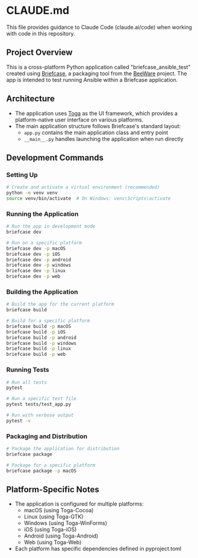 # CLAUDE.md

This file provides guidance to Claude Code (claude.ai/code) when working with code in this repository.

## Project Overview

This is a cross-platform Python application called "briefcase_ansible_test" created using [Briefcase](https://briefcase.readthedocs.io/), a packaging tool from the [BeeWare](https://beeware.org/) project. The app is intended to test running Ansible within a Briefcase application.

## Architecture

- The application uses [Toga](https://toga.readthedocs.io/) as the UI framework, which provides a platform-native user interface on various platforms.
- The main application structure follows Briefcase's standard layout:
  - `app.py` contains the main application class and entry point
  - `__main__.py` handles launching the application when run directly

## Development Commands

### Setting Up

```bash
# Create and activate a virtual environment (recommended)
python -m venv venv
source venv/bin/activate  # On Windows: venv\Scripts\activate
```

### Running the Application

```bash
# Run the app in development mode
briefcase dev

# Run on a specific platform
briefcase dev -p macOS
briefcase dev -p iOS
briefcase dev -p android
briefcase dev -p windows
briefcase dev -p linux
briefcase dev -p web
```

### Building the Application

```bash
# Build the app for the current platform
briefcase build

# Build for a specific platform
briefcase build -p macOS
briefcase build -p iOS
briefcase build -p android
briefcase build -p windows
briefcase build -p linux
briefcase build -p web
```

### Running Tests

```bash
# Run all tests
pytest

# Run a specific test file
pytest tests/test_app.py

# Run with verbose output
pytest -v
```

### Packaging and Distribution

```bash
# Package the application for distribution
briefcase package

# Package for a specific platform
briefcase package -p macOS
```

## Platform-Specific Notes

- The application is configured for multiple platforms:
  - macOS (using Toga-Cocoa)
  - Linux (using Toga-GTK)
  - Windows (using Toga-WinForms)
  - iOS (using Toga-iOS)
  - Android (using Toga-Android)
  - Web (using Toga-Web)
- Each platform has specific dependencies defined in pyproject.toml
